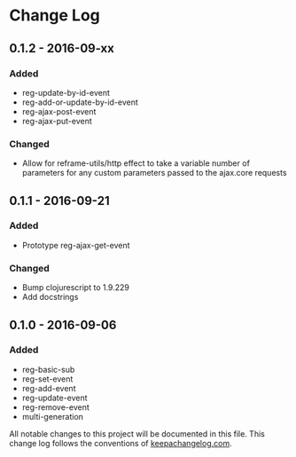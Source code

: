 # Change Log
## 0.1.2 - 2016-09-xx
### Added
- reg-update-by-id-event
- reg-add-or-update-by-id-event
- reg-ajax-post-event
- reg-ajax-put-event
### Changed
- Allow for reframe-utils/http effect to take a variable number of parameters for any custom parameters passed to the ajax.core requests

## 0.1.1 - 2016-09-21
### Added
- Prototype reg-ajax-get-event
### Changed
- Bump clojurescript to 1.9.229
- Add docstrings

## 0.1.0 - 2016-09-06
### Added
- reg-basic-sub
- reg-set-event
- reg-add-event
- reg-update-event
- reg-remove-event
- multi-generation

All notable changes to this project will be documented in this file. This change log follows the conventions of [keepachangelog.com](http://keepachangelog.com/).